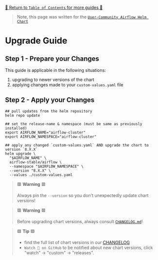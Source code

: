 [🔗 Return to `Table of Contents` for more guides 🔗](https://github.com/airflow-helm/charts/tree/main/charts/airflow#guides)

> Note, this page was written for the [`User-Community Airflow Helm Chart`](https://github.com/airflow-helm/charts/tree/main/charts/airflow)

# Upgrade Guide

## Step 1 - Prepare your Changes

This guide is applicable in the following situations:

1. upgrading to newer versions of the chart
2. applying changes made to your `custom-values.yaml` file

## Step 2 - Apply your Changes

```shell
## pull updates from the helm repository
helm repo update

## set the release-name & namespace (must be same as previously installed)
export AIRFLOW_NAME="airflow-cluster"
export AIRFLOW_NAMESPACE="airflow-cluster"

## apply any changed `custom-values.yaml` AND upgrade the chart to version `8.X.X`
helm upgrade \
  "$AIRFLOW_NAME" \
  airflow-stable/airflow \
  --namespace "$AIRFLOW_NAMESPACE" \
  --version "8.X.X" \
  --values ./custom-values.yaml
```

> 🟥 __Warning__ 🟥
>
> Always pin the `--version` so you don't unexpectedly update chart versions!

> 🟥 __Warning__ 🟥
>
> Before upgrading chart versions, always consult [`CHANGELOG.md`](../../CHANGELOG.md)!

> 🟦 __Tip__ 🟦
>
> - find the full list of chart versions in our [CHANGELOG](https://github.com/airflow-helm/charts/blob/main/charts/airflow/CHANGELOG.md)
> - `Watch 👀 on GitHub` to be notified about new chart versions, click "watch" → "custom" → "releases".
